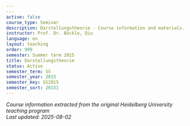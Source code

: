 ```yaml
---
---
active: false
course_type: Seminar
description: Darstellungstheorie - Course information and materials.
instructor: Prof. Dr. Böckle, Qiu
language: en
layout: teaching
order: 999
semester: Summer term 2015
title: Darstellungstheorie
status: Active
semester_term: SS
semester_year: 2015
semester_key: SS2015
semester_sort: 20151
---
```



*Course information extracted from the original Heidelberg University teaching program*  
*Last updated: 2025-08-02*
